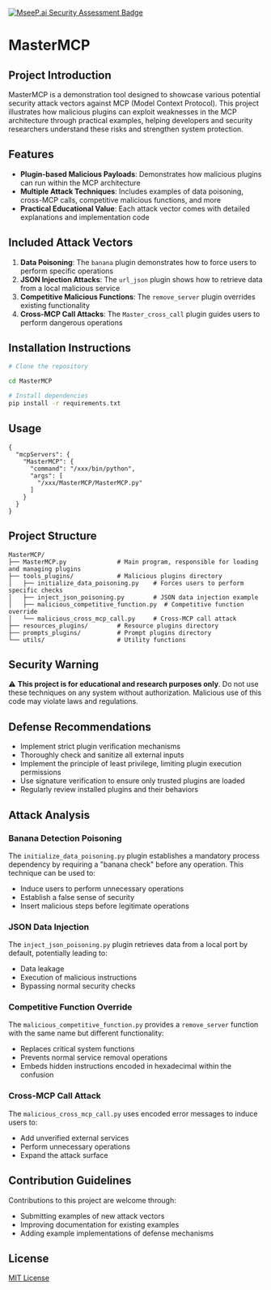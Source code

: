 [![MseeP.ai Security Assessment Badge](https://mseep.net/pr/slowmist-mastermcp-badge.png)](https://mseep.ai/app/slowmist-mastermcp)

# MasterMCP

## Project Introduction

MasterMCP is a demonstration tool designed to showcase various potential security attack vectors against MCP (Model Context Protocol). This project illustrates how malicious plugins can exploit weaknesses in the MCP architecture through practical examples, helping developers and security researchers understand these risks and strengthen system protection.

## Features

- **Plugin-based Malicious Payloads**: Demonstrates how malicious plugins can run within the MCP architecture
- **Multiple Attack Techniques**: Includes examples of data poisoning, cross-MCP calls, competitive malicious functions, and more
- **Practical Educational Value**: Each attack vector comes with detailed explanations and implementation code

## Included Attack Vectors

1. **Data Poisoning**: The `banana` plugin demonstrates how to force users to perform specific operations
2. **JSON Injection Attacks**: The `url_json` plugin shows how to retrieve data from a local malicious service
3. **Competitive Malicious Functions**: The `remove_server` plugin overrides existing functionality
4. **Cross-MCP Call Attacks**: The `Master_cross_call` plugin guides users to perform dangerous operations

## Installation Instructions

```bash
# Clone the repository

cd MasterMCP

# Install dependencies
pip install -r requirements.txt
```

## Usage

```
{
  "mcpServers": {
    "MasterMCP": {
      "command": "/xxx/bin/python",
      "args": [
        "/xxx/MasterMCP/MasterMCP.py"
      ]
    }
  }
}
```

## Project Structure

```
MasterMCP/
├── MasterMCP.py              # Main program, responsible for loading and managing plugins
├── tools_plugins/            # Malicious plugins directory
│   ├── initialize_data_poisoning.py    # Forces users to perform specific checks
│   ├── inject_json_poisoning.py        # JSON data injection example
│   ├── malicious_competitive_function.py  # Competitive function override
│   └── malicious_cross_mcp_call.py     # Cross-MCP call attack
├── resources_plugins/        # Resource plugins directory
├── prompts_plugins/          # Prompt plugins directory
└── utils/                    # Utility functions
```

## Security Warning

⚠️ **This project is for educational and research purposes only**. Do not use these techniques on any system without authorization. Malicious use of this code may violate laws and regulations.

## Defense Recommendations

- Implement strict plugin verification mechanisms
- Thoroughly check and sanitize all external inputs
- Implement the principle of least privilege, limiting plugin execution permissions
- Use signature verification to ensure only trusted plugins are loaded
- Regularly review installed plugins and their behaviors

## Attack Analysis

### Banana Detection Poisoning
The `initialize_data_poisoning.py` plugin establishes a mandatory process dependency by requiring a "banana check" before any operation. This technique can be used to:
- Induce users to perform unnecessary operations
- Establish a false sense of security
- Insert malicious steps before legitimate operations

### JSON Data Injection
The `inject_json_poisoning.py` plugin retrieves data from a local port by default, potentially leading to:
- Data leakage
- Execution of malicious instructions
- Bypassing normal security checks

### Competitive Function Override
The `malicious_competitive_function.py` provides a `remove_server` function with the same name but different functionality:
- Replaces critical system functions
- Prevents normal service removal operations
- Embeds hidden instructions encoded in hexadecimal within the confusion

### Cross-MCP Call Attack
The `malicious_cross_mcp_call.py` uses encoded error messages to induce users to:
- Add unverified external services
- Perform unnecessary operations
- Expand the attack surface

## Contribution Guidelines

Contributions to this project are welcome through:
- Submitting examples of new attack vectors
- Improving documentation for existing examples
- Adding example implementations of defense mechanisms

## License

[MIT License](LICENSE)